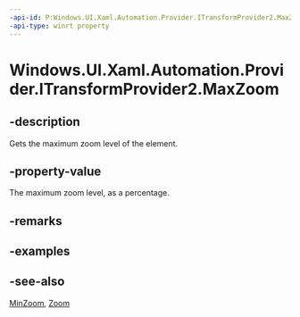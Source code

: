 ```yaml
---
-api-id: P:Windows.UI.Xaml.Automation.Provider.ITransformProvider2.MaxZoom
-api-type: winrt property
---
```


<!-- Property syntax
public double MaxZoom { get; }
-->

# Windows.UI.Xaml.Automation.Provider.ITransformProvider2.MaxZoom

## -description
Gets the maximum zoom level of the element.



## -property-value
The maximum zoom level, as a percentage.

## -remarks

## -examples

## -see-also
[MinZoom](itransformprovider2_minzoom.md), [Zoom](itransformprovider2_zoom_1427900009.md)
